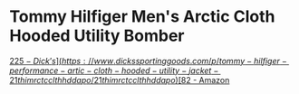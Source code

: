 # Tommy Hilfiger Men's Arctic Cloth Hooded Utility Bomber

[$225 - Dick’s](https://www.dickssportinggoods.com/p/tommy-hilfiger-performance-artic-cloth-hooded-utility-jacket-21thimrctcclthhddapo/21thimrctcclthhddapo)
[$82 - Amazon](https://a.co/d/dhNyE)